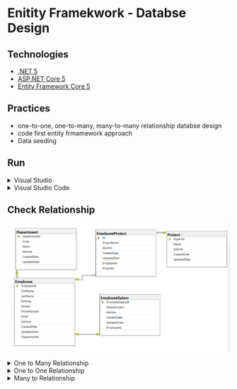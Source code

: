 # Enitity Framekwork - Databse Design

## Technologies

-   [.NET 5](https://dotnet.microsoft.com/download)
-   [ASP.NET Core 5](https://docs.microsoft.com/en-us/aspnet/core)
-   [Entity Framework Core 5](https://docs.microsoft.com/en-us/ef/core)

## Practices

-   one-to-one, one-to-many, many-to-many relationship databse design
-   code first entity frmamework approach
-   Data seeding

## Run

<details>
<summary>Visual Studio</summary>

#### Prerequisites

-   [Visual Studio](https://visualstudio.microsoft.com/downloads/)
-   [.NET 5 SDK](https://dotnet.microsoft.com/download/dotnet/5.0)
-   [SQL Server](https://go.microsoft.com/fwlink/?linkid=866662)

#### Steps

1. Open **EntityFramework.Database.Design.sln** in Visual Studio.
2. Open nuget package console
3. Run commands migration commands  
   `Add-Migration InitialCreate`  
   `Update-Database`
4. Verify that database is created with seed dada
5. Run the project

</details>

<details>
<summary>Visual Studio Code</summary>

#### Prerequisites

-   [.NET 5 SDK](https://dotnet.microsoft.com/download/dotnet/5.0)
-   [SQL Server](https://go.microsoft.com/fwlink/?linkid=866662)
-   [Visual Studio Code](https://code.visualstudio.com)
-   [C# Extension](https://marketplace.visualstudio.com/items?itemName=ms-vscode.csharp)

#### Steps

1. Open directory **entity-framework-database-design** in vs code
2. Open Integrated Terminal under **EntityFramework.Database.Design** directiory
3. Run commands migration commands  
   `dotnet tool install --global dotnet-ef `  
   `dotnet ef migrations add InitialCreate `  
   `dotnet ef database update`
4. Verify that database is created with seed data

</details>

## Check Relationship

![diagram](./resources/diagram.PNG)

<details>
<summary>One to Many Relationship</summary>

#### Department and Employee

-   One Employee is associated only one department
-   One Department has many Employees
-   So we need to add reference in Employees (many) table

#### Verify that Same DepartmentId is used many items in Employee table

![one-to-many](./resources/one-to-many.png)

</details>

<details>
<summary>One to One Relationship</summary>

#### Employee and EmployeeSalary

-   One Employee is associated only one EmployeeSalary
-   One EmployeeSalary is associated only one Employees
-   So we need to add reference in both (EmployeeSalary and Employee) table but foreign key will be used only in mendotory table i.e EmployeeSalary

#### Execute the following inset query twice

      INSERT INTO [EmployeeSalary] (
      [EmployeeId]
      ,[SalaryAmount]
      ,[IsActive]
      ,[CreatedDate]
      )
      VALUES (1, 3000, 1, GETDATE());

#### Generally in One to many relation, you could enter multiple times EmployeeID, but here in one to one relation an error will be thrown while executing the query except first time

![one-to-one-error](./resources/error.PNG)

#### Verify that no duplicate EmployeeId is allowed EmployeeSalary table

![one-to-one](./resources/one-to-one.PNG)

</details>

<details>
<summary>Many to Relationship</summary>

#### Employee and Project and EmployeeProject

-   One Employee can be associated many projects
-   One Project can be can be associated many Employees
-   So we have created this new table i.e EmployeeProject
-   We also need to add reference of both (project and Employee) table in EmployeeProject table

#### Execute the following inset query twice

      INSERT INTO [EmployeeSalary] (
      [EmployeeId]
      ,[SalaryAmount]
      ,[IsActive]
      ,[CreatedDate]
      )
      VALUES (1, 3000, 1, GETDATE());

#### Verify that Same EmployeeId and ProjectId is used many items in EmployeeProject table

![many-to-many](./resources/one-to-one.PNG)

</details>
